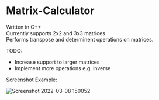 # Matrix-Calculator
Written in C++ <br />
Currently supports 2x2 and 3x3 matrices <br /> 
Performs transpose and determinent operations on matrices.

TODO:
- Increase support to larger matrices
- Implement more operations e.g. inverse <br />

Screenshot Example:
 
 ![Screenshot 2022-03-08 150052](https://user-images.githubusercontent.com/94302084/157264385-27896226-7e71-477b-9ea4-5f3f77fbfbdd.png)

